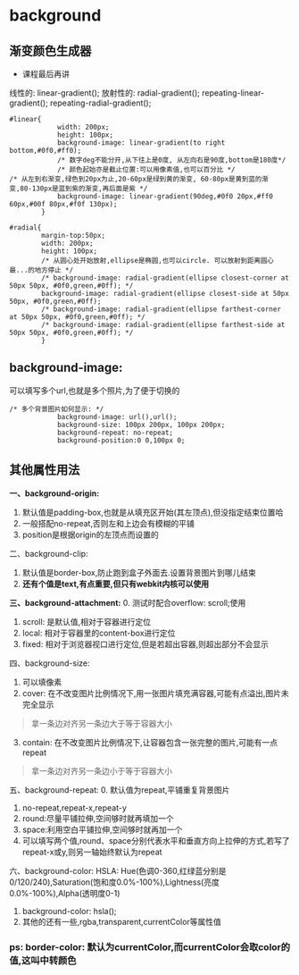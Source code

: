 # background

## 渐变颜色生成器
- 课程最后再讲

线性的: linear-gradient();
放射性的: radial-gradient();
repeating-linear-gradient();
repeating-radial-gradient();

```
#linear{
            width: 200px;
            height: 100px;
            background-image: linear-gradient(to right bottom,#0f0,#ff0);
            /* 数字deg不能分开,从下往上是0度, 从左向右是90度,bottom是180度*/
            /* 颜色起始亦是截止位置:可以用像素值,也可以百分比 */
/* 从左到右渐变,绿色到20px为止,20-60px是绿到黄的渐变, 60-80px是黄到蓝的渐变,80-130px是蓝到紫的渐变,再后面是紫 */
            background-image: linear-gradient(90deg,#0f0 20px,#ff0 60px,#00f 80px,#f0f 130px);
        }

#radial{
        margin-top:50px;
        width: 200px;
        height: 100px;
        /* 从圆心处开始放射,ellipse是椭圆,也可以circle. 可以放射到距离圆心最...的地方停止 */
        /* background-image: radial-gradient(ellipse closest-corner at 50px 50px, #0f0,green,#0ff); */
        background-image: radial-gradient(ellipse closest-side at 50px 50px, #0f0,green,#0ff);
        /* background-image: radial-gradient(ellipse farthest-corner at 50px 50px, #0f0,green,#0ff); */
        /* background-image: radial-gradient(ellipse farthest-side at 50px 50px, #0f0,green,#0ff); */
        }
```

## background-image:
可以填写多个url,也就是多个照片,为了便于切换的
```
/* 多个背景图片如何显示: */
            background-image: url(),url();
            background-size: 100px 200px, 100px 200px;
            background-repeat: no-repeat;
            background-position:0 0,100px 0;
```

## 其他属性用法

**一、background-origin:**
1. 默认值是padding-box,也就是从填充区开始(其左顶点),但没指定结束位置哈
2. 一般搭配no-repeat,否则左和上边会有模糊的平铺
3. position是根据origin的左顶点而设置的


二、background-clip:
1. 默认值是border-box,防止跑到盒子外面去.设置背景图片到哪儿结束
2. **还有个值是text,有点重要,但只有webkit内核可以使用**
    

**三、background-attachment:**
0. 测试时配合overflow: scroll;使用
1. scroll: 是默认值,相对于容器进行定位
2. local: 相对于容器里的content-box进行定位
3. fixed: 相对于浏览器视口进行定位,但是若超出容器,则超出部分不会显示


四、background-size:
1. 可以填像素
2. cover: 在不改变图片比例情况下,用一张图片填充满容器,可能有点溢出,图片未完全显示
> 拿一条边对齐另一条边大于等于容器大小

3. contain: 在不改变图片比例情况下,让容器包含一张完整的图片,可能有一点repeat
> 拿一条边对齐另一条边小于等于容器大小


五、background-repeat: 
0. 默认值为repeat,平铺重复背景图片
1. no-repeat,repeat-x,repeat-y
2. round:尽量平铺拉伸,空间够时就再填加一个
3. space:利用空白平铺拉伸,空间够时就再加一个
4. 可以填写两个值,round、space分别代表水平和垂直方向上拉伸的方式,若写了repeat-x或y,则另一轴始终默认为repeat


六、background-color:
HSLA:
Hue(色调0-360,红绿蓝分别是0/120/240),Saturation(饱和度0.0%-100%),Lightness(亮度0.0%-100%),Alpha(透明度0-1)

1. background-color: hsla();
2. 其他的还有一些,rgba,transparent,currentColor等属性值


### ps: border-color: 默认为currentColor,而currentColor会取color的值,这叫中转颜色
